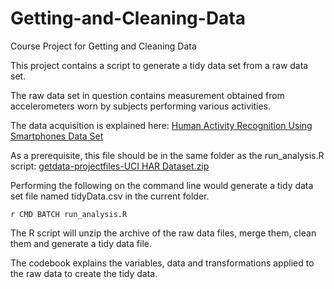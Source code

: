 Getting-and-Cleaning-Data
=========================

Course Project for Getting and Cleaning Data

This project contains a script to generate a tidy data set from a raw data set.

The raw data set in question contains measurement obtained from accelerometers worn by subjects performing various activities.

The data acquisition is explained here: [Human Activity Recognition Using Smartphones Data Set](http://archive.ics.uci.edu/ml/datasets/Human+Activity+Recognition+Using+Smartphones)

As a prerequisite, this file should be in the same folder as the
run_analysis.R script:
[getdata-projectfiles-UCI HAR Dataset.zip](https://d396qusza40orc.cloudfront.net/getdata%2Fprojectfiles%2FUCI%20HAR%20Dataset.zip)

Performing the following on the command line would generate a tidy data set file named tidyData.csv in the current folder.

`r CMD BATCH run_analysis.R`

The R script will unzip the archive of the raw data files, merge them, clean them and generate a tidy data file.

The codebook explains the variables, data and transformations applied to the raw data to create the tidy data.
